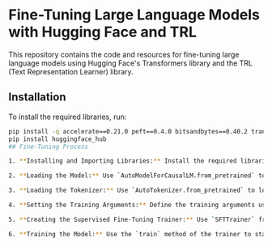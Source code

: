 # Fine-Tuning Large Language Models with Hugging Face and TRL

This repository contains the code and resources for fine-tuning large language models using Hugging Face's Transformers library and the TRL (Text Representation Learner) library.

## Installation

To install the required libraries, run:

```bash
pip install -q accelerate==0.21.0 peft==0.4.0 bitsandbytes==0.40.2 transformers==4.31.0 trl==0.4.7
pip install huggingface_hub
## Fine-Tuning Process

1. **Installing and Importing Libraries:** Install the required libraries and import them into your script or notebook.

2. **Loading the Model:** Use `AutoModelForCausalLM.from_pretrained` to load the pre-trained model for fine-tuning.

3. **Loading the Tokenizer:** Use `AutoTokenizer.from_pretrained` to load the tokenizer corresponding to the pre-trained model.

4. **Setting the Training Arguments:** Define the training arguments using `TrainingArguments`.

5. **Creating the Supervised Fine-Tuning Trainer:** Use `SFTTrainer` from the TRL library to create a trainer for supervised fine-tuning.

6. **Training the Model:** Use the `train` method of the trainer to start the fine-tuning process.
